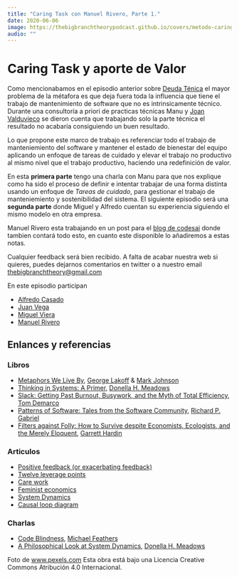 ```yaml
---
title: "Caring Task con Manuel Rivero, Parte 1."
date: 2020-06-06
image: https://thebigbranchtheorypodcast.github.io/covers/metodo-caring.jpg
audio: ""
---
```


# Caring Task y aporte de Valor

Como mencionabamos en el episodio anterior sobre [Deuda Ténica](/post/deuda-técnica/) el mayor problema de la métafora es que deja fuera toda la influencia que tiene el trabajo de mantenimiento de software que no es intrinsicamente técnico. Durante una consultoría a priori de practicas técnicas Manu y [Joan Valduvieco](https://twitter.com/jvalduvieco) se dieron cuenta que trabajando solo la parte técnica el resultado no acabaría consiguiendo un buen resultado.


Lo que propone este marco de trabajo es referenciar todo el trabajo de manteniemiento del software y mantener el estado de bienestar del equipo aplicando un enfoque de tareas de cuidado y elevar el trabajo no productivo al mismo nivel que el trabajo productivo, haciendo una redefinición de valor.

En esta **primera parte** tengo una charla con Manu para que nos explique como ha sido el proceso de definir e intentar trabajar de una forma distinta usando un enfoque de _Tareas de cuidado_, para gestionar el trabajo de manteniemiento y sostenibilidad del sistema. El siguiente episodio será una **segunda parte** donde Miguel y Alfredo cuentan su experiencia siguiendo el mismo modelo en otra  empresa. 

Manuel Rivero esta trabajando en un post para el [blog de codesai](https://codesai.com) donde tambien contará todo esto, en cuanto este disponible lo añadiremos a estas notas.

Cualquier feedback será bien recibido. A falta de acabar nuestra web si quieres, puedes dejarnos comentarios en twitter o a nuestro email thebigbranchtheory@gmail.com

En este episodio participan

- [Alfredo Casado](https://twitter.com/AlfredoCasado)
- [Juan Vega](https://twitter.com/juandvegarguez)
- [Miguel Viera](https://twitter.com/mangelviera)
- [Manuel Rivero](https://twitter.com/trikitrok)

## Enlances y referencias

### Libros

- [Metaphors We Live By](https://www.goodreads.com/book/show/34459.Metaphors_We_Live_By), [George Lakoff](https://en.wikipedia.org/wiki/George_Lakoff) & [Mark Johnson](https://en.wikipedia.org/wiki/Mark_Johnson_(philosopher))
- [Thinking in Systems: A Primer](https://www.goodreads.com/book/show/3828902-thinking-in-systems),
[Donella H. Meadows](https://en.wikipedia.org/wiki/Donella_Meadows)
- [Slack: Getting Past Burnout, Busywork, and the Myth of Total Efficiency](https://www.goodreads.com/book/show/123715.Slack), [Tom Demarco](https://en.wikipedia.org/wiki/Tom_DeMarco)
- [Patterns of Software: Tales from the Software Community](https://www.dreamsongs.com/Files/PatternsOfSoftware.pdf), [Richard P. Gabriel](https://en.wikipedia.org/wiki/Richard_P._Gabriel)
- [Filters against Folly: How to Survive despite Economists, Ecologists, and the Merely Eloquent](https://www.goodreads.com/book/show/144724.Filters_against_Folly), [Garrett Hardin](https://en.wikipedia.org/wiki/Garrett_Hardin)

### Articulos

- [Positive feedback (or exacerbating feedback)](https://en.wikipedia.org/wiki/Positive_feedback)
- [Twelve leverage points](https://en.wikipedia.org/wiki/Twelve_leverage_points)
- [Care work](https://en.wikipedia.org/wiki/Care_work)
- [Feminist economics](https://en.wikipedia.org/wiki/Feminist_economics)
- [System Dynamics](https://en.wikipedia.org/wiki/System_dynamics)
- [Causal loop diagram](https://en.wikipedia.org/wiki/Causal_loop_diagram)

### Charlas

- [Code Blindness](https://www.youtube.com/watch?v=B31QrNFyRyc), [Michael Feathers](https://twitter.com/mfeathers)
- [A Philosophical Look at System Dynamics](https://www.youtube.com/watch?v=XL_lOoomRTA), [Donella H. Meadows](https://en.wikipedia.org/wiki/Donella_Meadows)

Foto de www.pexels.com
Esta obra está bajo una Licencia Creative Commons Atribución 4.0 Internacional.